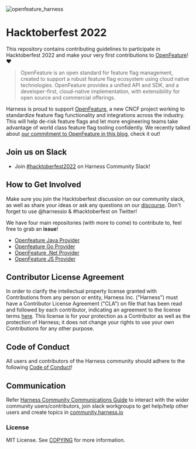 ![openfeature_harness](https://user-images.githubusercontent.com/21008429/193612108-54a97930-7ac3-4155-bfc7-e2a6316fe07b.png)
# Hacktoberfest 2022

This repository contains contributing guidelines to participate in Hacktoberfest 2022 and make your very first contributions to [OpenFeature](https://docs.openfeature.dev/)! ❤️

> OpenFeature is an open standard for feature flag management, created to support a robust feature flag ecosystem using cloud native technologies. OpenFeature provides a unified API and SDK, and a developer-first, cloud-native implementation, with extensibility for open source and commercial offerings.

Harness is proud to support [OpenFeature](https://openfeature.dev), a new CNCF project working to standardize feature flag functionality and integrations across the industry. This will help de-risk feature flags and let more engineering teams take advantage of world class feature flag tooling confidently. We recently talked about [our commitment to OpenFeature in this blog](https://harness.io/blog/openfeature-feature-flags), check it out!

## Join us on Slack
- Join [#hacktoberfest2022](https://harnesscommunity.slack.com/archives/C0422KEFLN7) on Harness Community Slack!

## How to Get Involved

Make sure you join the Hacktoberfest discussion on our community slack, as well as share your ideas or ask any questions on our [discourse](https://community.harness.io). Don't forget to use @harnessio & #hacktoberfest on Twitter! 

We have four main repositories (with more to come) to contribute to, feel free to grab an **issue**!

- [Openfeature Java Provider](https://github.com/harness-apps/openfeature-java-provider)
- [Openfeature Go Provider](https://github.com/harness-apps/openfeature-go-provider)
- [OpenFeature .Net Provider](https://github.com/harness-apps/openfeature-dotnet-provider)
- [OpenFeature JS Provider](https://github.com/harness-apps/openfeature-js-provider)

## Contributor License Agreement

In order to clarify the intellectual property license granted with Contributions from any person or entity, Harness Inc. ("Harness") must have a Contributor License Agreement ("CLA") on file that has been read and followed by each contributor, indicating an agreement to the license terms [here](Contributor_License_Agreement.md). This license is for your protection as a Contributor as well as the protection of Harness; it does not change your rights to use your own Contributions for any other purpose.

## Code of Conduct

All users and contributors of the Harness community should adhere to the following [Code of Conduct](https://github.com/harness/community/blob/main/CODE_OF_CONDUCT.md)!

## Communication

Refer [Harness Community Communications Guide](https://github.com/harness-community/overview/blob/main/community_communication_guide.rst) to interact with the wider community users/contributors, join slack workgroups to get help/help other users and create topics in [community.harness.io](https://community.harness.io)

### License

MIT License. See [COPYING](LICENSE) for more information.
